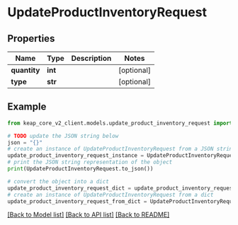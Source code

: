 # UpdateProductInventoryRequest


## Properties

Name | Type | Description | Notes
------------ | ------------- | ------------- | -------------
**quantity** | **int** |  | [optional] 
**type** | **str** |  | [optional] 

## Example

```python
from keap_core_v2_client.models.update_product_inventory_request import UpdateProductInventoryRequest

# TODO update the JSON string below
json = "{}"
# create an instance of UpdateProductInventoryRequest from a JSON string
update_product_inventory_request_instance = UpdateProductInventoryRequest.from_json(json)
# print the JSON string representation of the object
print(UpdateProductInventoryRequest.to_json())

# convert the object into a dict
update_product_inventory_request_dict = update_product_inventory_request_instance.to_dict()
# create an instance of UpdateProductInventoryRequest from a dict
update_product_inventory_request_from_dict = UpdateProductInventoryRequest.from_dict(update_product_inventory_request_dict)
```
[[Back to Model list]](../README.md#documentation-for-models) [[Back to API list]](../README.md#documentation-for-api-endpoints) [[Back to README]](../README.md)


